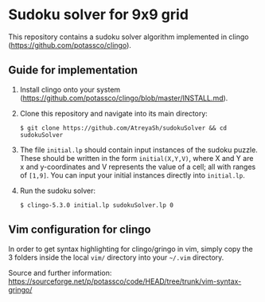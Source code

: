 # Sudoku solver for 9x9 grid

This repository contains a sudoku solver algorithm implemented in clingo (https://github.com/potassco/clingo).

## Guide for implementation

1. Install clingo onto your system (https://github.com/potassco/clingo/blob/master/INSTALL.md).

2. Clone this repository and navigate into its main directory:

   ```shell
   $ git clone https://github.com/AtreyaSh/sudokuSolver && cd sudokuSolver
   ```

3. The file `initial.lp` should contain input instances of the sudoku puzzle. These should be written in the form `initial(X,Y,V)`, where X and Y are x and y-coordinates and V represents the value of a cell; all with ranges of `[1,9]`. You can input your initial instances directly into `initial.lp`.

4. Run the sudoku solver:

   ```shell
   $ clingo-5.3.0 initial.lp sudokuSolver.lp 0
   ```

## Vim configuration for clingo

In order to get syntax highlighting for clingo/gringo in vim, simply copy the 3 folders inside the local `vim/` directory into your `~/.vim` directory.

Source and further information: https://sourceforge.net/p/potassco/code/HEAD/tree/trunk/vim-syntax-gringo/
